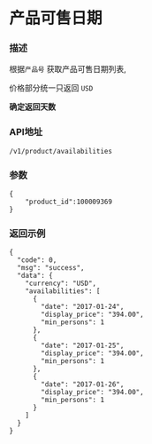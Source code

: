 # 产品可售日期

### 描述

根据`产品号` 获取产品可售日期列表,

价格部分统一只返回 `USD`

**确定返回天数**
### API地址

    /v1/product/availabilities

### 参数

	{
		"product_id":100009369
	}



### 返回示例

	{
	  "code": 0,
	  "msg": "success",
	  "data": {
	    "currency": "USD",
	    "availabilities": [
	      {
	        "date": "2017-01-24",
	        "display_price": "394.00",
	        "min_persons": 1
	      },
	      {
	        "date": "2017-01-25",
	        "display_price": "394.00",
	        "min_persons": 1
	      },
	      {
	        "date": "2017-01-26",
	        "display_price": "394.00",
	        "min_persons": 1
	      }
	    ]
	  }
	}
	

